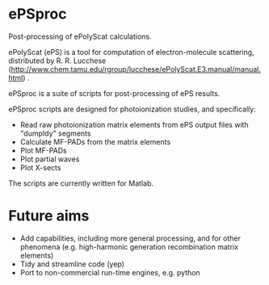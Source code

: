 # ePSproc
Post-processing of ePolyScat calculations.

ePolyScat (ePS) is a tool for computation of electron-molecule scattering, distributed by R. R. Lucchese (http://www.chem.tamu.edu/rgroup/lucchese/ePolyScat.E3.manual/manual.html) .

ePSproc is a suite of scripts for post-processing of ePS results.  

ePSproc scripts are designed for photoionization studies, and specifically:
- Read raw photoionization matrix elements from ePS output files with "dumpIdy" segments
- Calculate MF-PADs from the matrix elements
- Plot MF-PADs
- Plot partial waves
- Plot X-sects

The scripts are currently written for Matlab.

# Future aims
- Add capabilities, including more general processing, and for other phenomena (e.g. high-harmonic generation recombination matrix elements)
- Tidy and streamline code (yep)
- Port to non-commercial run-time engines, e.g. python
